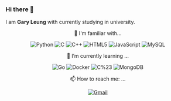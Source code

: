 ### Hi there 👋

I am **Gary Leung** with currently studying in university.

<div align="center">

🌳 I'm familiar with...

![Python](https://img.shields.io/badge/python-lightgreen.svg?style=plastic&logo=Python)
![C](https://img.shields.io/badge/C-blue.svg?style=plastic&logo=C&logoColor=white)
![C++](https://img.shields.io/badge/c%2B%2B-blue.svg?style=plastic&logo=c%2B%2B&logoColor=white)
![HTML5](https://img.shields.io/badge/HTML5-E34F26?style=plastic&logo=html5&logoColor=white)
![JavaScript](https://img.shields.io/badge/-JavaScript-oringe?style=plastic&logo=javascript)
![MySQL](https://img.shields.io/badge/mysql-%2300f.svg?style=plastic&logo=mysql&logoColor=white)

🌱 I’m currently learning ...

![Go](https://img.shields.io/badge/go-green.svg?style=plastic&logo=Go)
![Docker](https://img.shields.io/badge/Docker-lightgrey.svg?style=plastic&logo=Docker)
![C%23](https://img.shields.io/badge/C%23-red.svg?style=plastic)
![MongoDB](https://img.shields.io/badge/MongoDB-blue.svg?style=plastic&logo=MongoDB)

📫 How to reach me: ...

[![Gmail](https://img.shields.io/badge/Gmail-lightgrey.svg?style=plastic&logo=Gmail)](tzlgdly@gmail.com)


</div>
